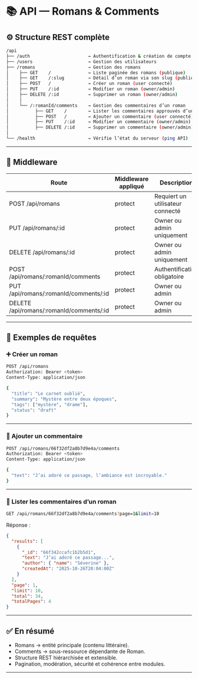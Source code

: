 # **📚 API — Romans & Comments**

## **⚙️ Structure REST complète**

```bash
/api
├── /auth                      → Authentification & création de compte
├── /users                     → Gestion des utilisateurs
├── /romans                    → Gestion des romans
│    ├── GET    /              → Liste paginée des romans (publique)
│    ├── GET    /:slug         → Détail d’un roman via son slug (publique)
│    ├── POST   /              → Créer un roman (user connecté)
│    ├── PUT    /:id           → Modifier un roman (owner/admin)
│    ├── DELETE /:id           → Supprimer un roman (owner/admin)
│    │
│    └── /:romanId/comments    → Gestion des commentaires d’un roman
│          ├── GET    /        → Lister les commentaires approuvés d’un roman (publique)
│          ├── POST   /        → Ajouter un commentaire (user connecté)
│          ├── PUT    /:id     → Modifier un commentaire (owner/admin)
│          ├── DELETE /:id     → Supprimer un commentaire (owner/admin)
│
└── /health                    → Vérifie l’état du serveur (ping API)
```

---

## **🧩 Middleware**

| **Route**                                | **Middleware appliqué** | **Description**                  |
| ---------------------------------------- | ----------------------- | -------------------------------- |
| POST /api/romans                         | protect                 | Requiert un utilisateur connecté |
| PUT /api/romans/:id                      | protect                 | Owner ou admin uniquement        |
| DELETE /api/romans/:id                   | protect                 | Owner ou admin uniquement        |
| POST /api/romans/:romanId/comments       | protect                 | Authentification obligatoire     |
| PUT /api/romans/:romanId/comments/:id    | protect                 | Owner ou admin                   |
| DELETE /api/romans/:romanId/comments/:id | protect                 | Owner ou admin                   |

---

## **💬 Exemples de requêtes**

### **➕ Créer un roman**

```bash
POST /api/romans
Authorization: Bearer <token>
Content-Type: application/json

{
  "title": "Le carnet oublié",
  "summary": "Mystère entre deux époques",
  "tags": ["mystère", "drame"],
  "status": "draft"
}
```

---

### **💬 Ajouter un commentaire**

```bash
POST /api/romans/66f32df2a8b7d9e4a/comments
Authorization: Bearer <token>
Content-Type: application/json

{
  "text": "J’ai adoré ce passage, l’ambiance est incroyable."
}
```

---

### **🔎 Lister les commentaires d’un roman**

```bash
GET /api/romans/66f32df2a8b7d9e4a/comments?page=1&limit=10
```

Réponse :

```json
{
  "results": [
    {
      "_id": "66f342ccafc1b2b5d1",
      "text": "J’ai adoré ce passage...",
      "author": { "name": "Séverine" },
      "createdAt": "2025-10-26T20:04:00Z"
    }
  ],
  "page": 1,
  "limit": 10,
  "total": 34,
  "totalPages": 4
}
```

---

## **✅ En résumé**

- Romans → entité principale (contenu littéraire).
- Comments → sous-ressource dépendante de Roman.
- Structure REST hiérarchisée et extensible.
- Pagination, modération, sécurité et cohérence entre modules.

---
